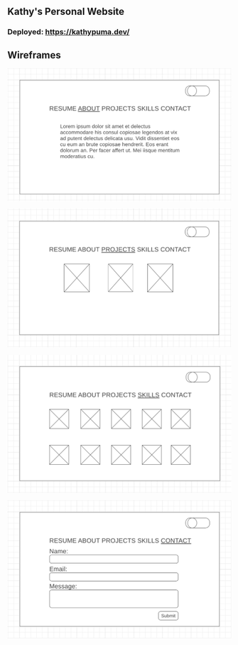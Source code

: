 ## Kathy's Personal Website

### Deployed: https://kathypuma.dev/

## Wireframes 

!['About'](./Wireframes/aboutWireframe.png)

!['projects'](./Wireframes/projectsWireframe.png)

!['skills'](./Wireframes/skillsWireframe.png)

!['contact'](./Wireframes/contactWireframe.png)



